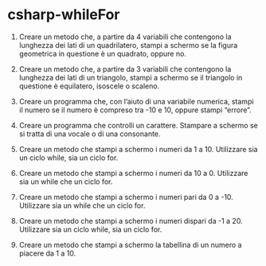 # csharp-whileFor

1. Creare un metodo che, a partire da 4 variabili che contengono la lunghezza dei lati di un quadrilatero, stampi a schermo se la figura geometrica in questione è un quadrato, oppure no.
   
2. Creare un metodo che, a partire da 3 variabili che contengono la lunghezza dei lati di un triangolo, stampi a schermo se il triangolo in questione è equilatero, isoscele o scaleno.
   
3. Creare un programma che, con l’aiuto di una variabile numerica, stampi il numero se il numero è compreso tra -10 e 10, oppure stampi “errore”.
   
4. Creare un programma che controlli un carattere. Stampare a schermo se si tratta di una vocale o di una consonante.
   
5. Creare un metodo che stampi a schermo i numeri da 1 a 10. Utilizzare sia un ciclo while, sia un ciclo for.
   
6. Creare un metodo che stampi a schermo i numeri da 10 a 0. Utilizzare sia un while che un ciclo for.
   
7. Creare un metodo che stampi a schermo i numeri pari da 0 a -10. Utilizzare sia un while che un ciclo for.
   
8. Creare un metodo che stampi a schermo i numeri dispari da -1 a 20. Utilizzare sia un ciclo while, sia un ciclo for.
   
9. Creare un metodo che stampi a schermo la tabellina di un numero a piacere da 1 a 10.
